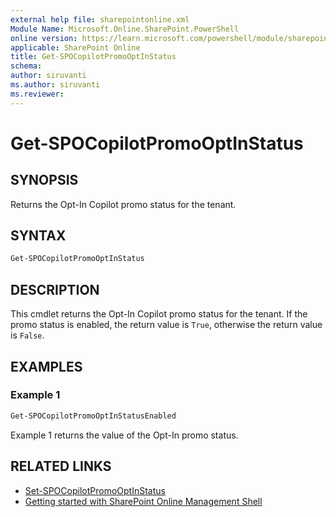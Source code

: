 ```yaml
---
external help file: sharepointonline.xml
Module Name: Microsoft.Online.SharePoint.PowerShell
online version: https://learn.microsoft.com/powershell/module/sharepoint-online/Get-SPOCopilotPromoOptInStatus
applicable: SharePoint Online
title: Get-SPOCopilotPromoOptInStatus
schema: 
author: siruvanti
ms.author: siruvanti
ms.reviewer:
---
```


# Get-SPOCopilotPromoOptInStatus

## SYNOPSIS

Returns the Opt-In Copilot promo status for the tenant.

## SYNTAX
```powershell
Get-SPOCopilotPromoOptInStatus
```

## DESCRIPTION

This cmdlet returns the Opt-In Copilot promo status for the tenant.
If the promo status is enabled, the return value is `True`, otherwise the return value is `False`.

## EXAMPLES

### Example 1

```powershell
Get-SPOCopilotPromoOptInStatusEnabled
```

Example 1 returns the value of the Opt-In promo status.

## RELATED LINKS
- [Set-SPOCopilotPromoOptInStatus](./Set-SPOCopilotPromoOptInStatus.md)
- [Getting started with SharePoint Online Management Shell](/powershell/sharepoint/sharepoint-online/connect-sharepoint-online)
